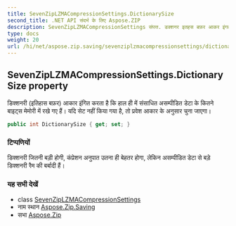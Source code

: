 ```yaml
---
title: SevenZipLZMACompressionSettings.DictionarySize
second_title: .NET API संदर्भ के लिए Aspose.ZIP
description: SevenZipLZMACompressionSettings संपत्त. डक्शनर इतहस बफ़र आकर इंगत करत है क हल ह में संसधत असम्पडत डेट के कतने बइट्स मेमर में रखे गए हैं यद सेट नहं कय गय है त प्रवेश आकर के अनुसर चुन जएग
type: docs
weight: 20
url: /hi/net/aspose.zip.saving/sevenziplzmacompressionsettings/dictionarysize/
---
```

## SevenZipLZMACompressionSettings.DictionarySize property

डिक्शनरी (इतिहास बफ़र) आकार इंगित करता है कि हाल ही में संसाधित असम्पीडित डेटा के कितने बाइट्स मेमोरी में रखे गए हैं। यदि सेट नहीं किया गया है, तो प्रवेश आकार के अनुसार चुना जाएगा।

```csharp
public int DictionarySize { get; set; }
```

### टिप्पणियों

डिक्शनरी जितनी बड़ी होगी, कंप्रेशन अनुपात उतना ही बेहतर होगा, लेकिन असम्पीडित डेटा से बड़े डिक्शनरी रैम की बर्बादी हैं।

### यह सभी देखें

* class [SevenZipLZMACompressionSettings](../)
* नाम स्थान [Aspose.Zip.Saving](../../sevenziplzmacompressionsettings/)
* सभा [Aspose.Zip](../../../)



